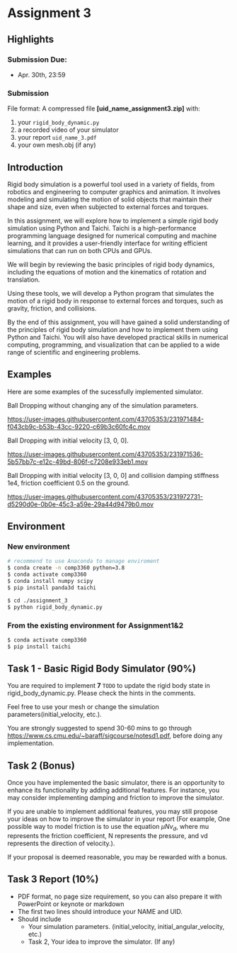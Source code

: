 # Assignment 3

## Highlights

### Submission Due:

- Apr. 30th, 23:59

### Submission

File format: A compressed file **[uid_name_assignment3.zip]** with:

1. your `rigid_body_dynamic.py`
2. a recorded video of your simulator
3. your report `uid_name_3.pdf`
4. your own mesh.obj (if any)

## Introduction

Rigid body simulation is a powerful tool used in a variety of fields, from robotics and engineering to computer graphics and animation. It involves modeling and simulating the motion of solid objects that maintain their shape and size, even when subjected to external forces and torques.

In this assignment, we will explore how to implement a simple rigid body simulation using Python and Taichi. Taichi is a high-performance programming language designed for numerical computing and machine learning, and it provides a user-friendly interface for writing efficient simulations that can run on both CPUs and GPUs.

We will begin by reviewing the basic principles of rigid body dynamics, including the equations of motion and the kinematics of rotation and translation.

Using these tools, we will develop a Python program that simulates the motion of a rigid body in response to external forces and torques, such as gravity, friction, and collisions. 

By the end of this assignment, you will have gained a solid understanding of the principles of rigid body simulation and how to implement them using Python and Taichi. You will also have developed practical skills in numerical computing, programming, and visualization that can be applied to a wide range of scientific and engineering problems.

## Examples

Here are some examples of the sucessfully implemented simulator.

Ball Dropping without changing any of the simulation parameters.

https://user-images.githubusercontent.com/43705353/231971484-f043cb9c-b53b-43cc-9220-c69b3c60fc4c.mov


Ball Dropping with initial velocity [3, 0, 0].

https://user-images.githubusercontent.com/43705353/231971536-5b57bb7c-e12c-49bd-806f-c7208e933eb1.mov


Ball Dropping with initial velocity [3, 0, 0] and collision damping stiffness 1e4, friction coefficient 0.5 on the ground.

https://user-images.githubusercontent.com/43705353/231972731-d5290d0e-0b0e-45c3-a59e-29a44d9479b0.mov



## Environment

### New environment

```bash
# recommend to use Anaconda to manage enviroment 
$ conda create -n comp3360 python=3.8
$ conda activate comp3360
$ conda install numpy scipy
$ pip install panda3d taichi

$ cd ./assignment_3
$ python rigid_body_dynamic.py
```

### From the existing environment for Assignment1&2

```bash
$ conda activate comp3360
$ pip install taichi
```

## Task 1 - Basic Rigid Body Simulator (90%)

You are required to implement **7** `TODO` to update the rigid body state in rigid_body_dynamic.py. Please check the hints in the comments.

Feel free to use your mesh or change the simulation parameters(initial_velocity, etc.).

You are strongly suggested to spend 30-60 mins to go through https://www.cs.cmu.edu/~baraff/sigcourse/notesd1.pdf, before doing any implementation.

## Task 2 (Bonus)

Once you have implemented the basic simulator, there is an opportunity to enhance its functionality by adding additional features. For instance, you may consider implementing damping and friction to improve the simulator. 

If you are unable to implement additional features, you may still propose your ideas on how to improve the simulator in your report (For example, One possible way to model friction is to use the equation $\mu N v_d$, where mu represents the friction coefficient, N represents the pressure, and vd represents the direction of velocity.). 

If your proposal is deemed reasonable, you may be rewarded with a bonus.

## Task 3 Report (10%)

- PDF format, no page size requirement, so you can also prepare it with PowerPoint or keynote or markdown
- The first two lines should introduce your NAME and UID.
- Should include 
  - Your simulation parameters. (initial_velocity, initial_angular_velocity, etc.)
  - Task 2, Your idea to improve the simulator. (If any)

